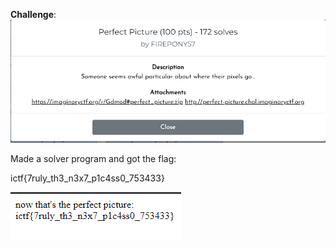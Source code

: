 **Challenge**:
![Alt text](image.png)

Made a solver program and got the flag:

ictf{7ruly_th3_n3x7_p1c4ss0_753433}

![Alt text](image-1.png)
